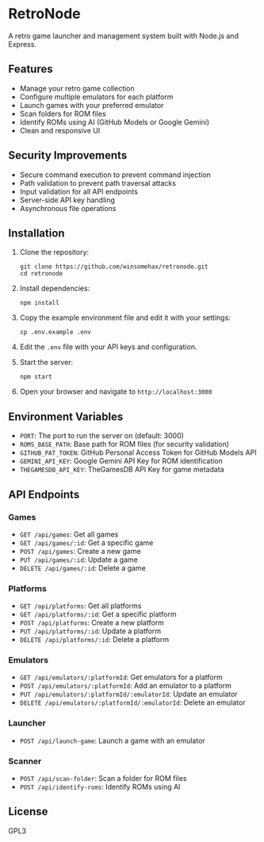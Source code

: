 # RetroNode

A retro game launcher and management system built with Node.js and Express.

## Features

- Manage your retro game collection
- Configure multiple emulators for each platform
- Launch games with your preferred emulator
- Scan folders for ROM files
- Identify ROMs using AI (GitHub Models or Google Gemini)
- Clean and responsive UI

## Security Improvements

- Secure command execution to prevent command injection
- Path validation to prevent path traversal attacks
- Input validation for all API endpoints
- Server-side API key handling
- Asynchronous file operations

## Installation

1. Clone the repository:
   ```
   git clone https://github.com/winsomehax/retronode.git
   cd retronode
   ```

2. Install dependencies:
   ```
   npm install
   ```

3. Copy the example environment file and edit it with your settings:
   ```
   cp .env.example .env
   ```

4. Edit the `.env` file with your API keys and configuration.

5. Start the server:
   ```
   npm start
   ```

6. Open your browser and navigate to `http://localhost:3000`

## Environment Variables

- `PORT`: The port to run the server on (default: 3000)
- `ROMS_BASE_PATH`: Base path for ROM files (for security validation)
- `GITHUB_PAT_TOKEN`: GitHub Personal Access Token for GitHub Models API
- `GEMINI_API_KEY`: Google Gemini API Key for ROM identification
- `THEGAMESDB_API_KEY`: TheGamesDB API Key for game metadata

## API Endpoints

### Games

- `GET /api/games`: Get all games
- `GET /api/games/:id`: Get a specific game
- `POST /api/games`: Create a new game
- `PUT /api/games/:id`: Update a game
- `DELETE /api/games/:id`: Delete a game

### Platforms

- `GET /api/platforms`: Get all platforms
- `GET /api/platforms/:id`: Get a specific platform
- `POST /api/platforms`: Create a new platform
- `PUT /api/platforms/:id`: Update a platform
- `DELETE /api/platforms/:id`: Delete a platform

### Emulators

- `GET /api/emulators/:platformId`: Get emulators for a platform
- `POST /api/emulators/:platformId`: Add an emulator to a platform
- `PUT /api/emulators/:platformId/:emulatorId`: Update an emulator
- `DELETE /api/emulators/:platformId/:emulatorId`: Delete an emulator

### Launcher

- `POST /api/launch-game`: Launch a game with an emulator

### Scanner

- `POST /api/scan-folder`: Scan a folder for ROM files
- `POST /api/identify-roms`: Identify ROMs using AI

## License

GPL3